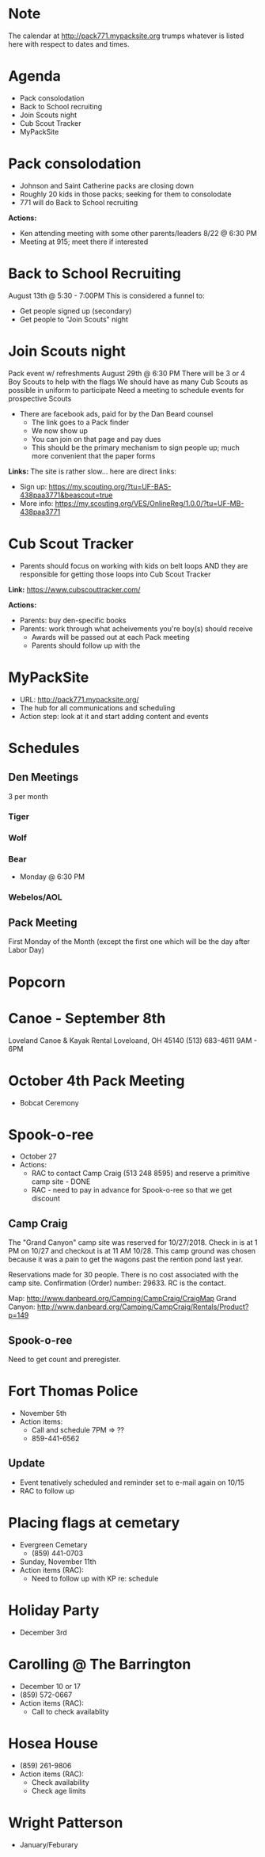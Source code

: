 # Note
The calendar at http://pack771.mypacksite.org trumps whatever is listed here with respect to dates and times.

# Agenda
* Pack consolodation
* Back to School recruiting
* Join Scouts night
* Cub Scout Tracker
* MyPackSite

# Pack consolodation
* Johnson and Saint Catherine packs are closing down
* Roughly 20 kids in those packs; seeking for them to consolodate
* 771 will do Back to School recruiting

**Actions:**
* Ken attending meeting with some other parents/leaders 8/22 @ 6:30 PM
* Meeting at 915; meet there if interested

# Back to School Recruiting
August 13th @ 5:30 - 7:00PM
This is considered a funnel to:
* Get people signed up (secondary)
* Get people to "Join Scouts" night

# Join Scouts night
Pack event w/ refreshments
August 29th @ 6:30 PM
There will be 3 or 4 Boy Scouts to help with the flags
We should have as many Cub Scouts as possible in uniform to participate
Need a meeting to schedule events for prospective Scouts
* There are facebook ads, paid for by the Dan Beard counsel
  * The link goes to a Pack finder
  * We now show up
  * You can join on that page and pay dues
  * This should be the primary mechanism to sign people up; much more convenient that the paper forms

**Links:**
The site is rather slow... here are direct links:

* Sign up: https://my.scouting.org/?tu=UF-BAS-438paa3771&beascout=true
* More info: https://my.scouting.org/VES/OnlineReg/1.0.0/?tu=UF-MB-438paa3771

# Cub Scout Tracker
* Parents should focus on working with kids on belt loops AND they are responsible for getting those loops into Cub Scout Tracker

**Link:** https://www.cubscouttracker.com/

**Actions:**
* Parents: buy den-specific books
* Parents: work through what acheivements you're boy(s) should receive
  * Awards will be passed out at each Pack meeting
  * Parents should follow up with the 

# MyPackSite
* URL: http://pack771.mypacksite.org/
* The hub for all communications and scheduling
* Action step: look at it and start adding content and events

# Schedules
## Den Meetings
3 per month
### Tiger
### Wolf
### Bear
* Monday @ 6:30 PM
### Webelos/AOL

## Pack Meeting
First Monday of the Month (except the first one which will be the day after Labor Day)

# Popcorn

# Canoe - September 8th
Loveland Canoe & Kayak Rental
Loveloand, OH 45140
(513) 683-4611
9AM - 6PM

# October 4th Pack Meeting
* Bobcat Ceremony

# Spook-o-ree
* October 27
* Actions: 
  * RAC to contact Camp Craig (513 248 8595) and reserve a primitive camp site - DONE
  * RAC - need to pay in advance for Spook-o-ree so that we get discount

## Camp Craig
The "Grand Canyon" camp site was reserved for 10/27/2018.  Check in is at 1 PM on 10/27 and checkout is at 11 AM 10/28.  This camp ground was chosen because it was a pain to get the wagons past the rention pond last year.

Reservations made for 30 people.  There is no cost associated with the camp site.  Confirmation (Order) number: 29633.  RC is the contact.

Map: http://www.danbeard.org/Camping/CampCraig/CraigMap
Grand Canyon: http://www.danbeard.org/Camping/CampCraig/Rentals/Product?p=149

## Spook-o-ree
Need to get count and preregister.

# Fort Thomas Police
  * November 5th
  * Action items:
    * Call and schedule 7PM => ??
    * 859-441-6562

## Update
* Event tenatively scheduled and reminder set to e-mail again on 10/15
* RAC to follow up

# Placing flags at cemetary
  * Evergreen Cemetary
    * (859) 441-0703
  * Sunday, November 11th
  * Action items (RAC):
    * Need to follow up with KP re: schedule

# Holiday Party
* December 3rd

# Carolling @ The Barrington
* December 10 or 17
* (859) 572-0667
* Action items (RAC):
  * Call to check availablity

# Hosea House
* (859) 261-9806
* Action items (RAC):
  * Check availability
  * Check age limits

# Wright Patterson
  * January/Feburary
